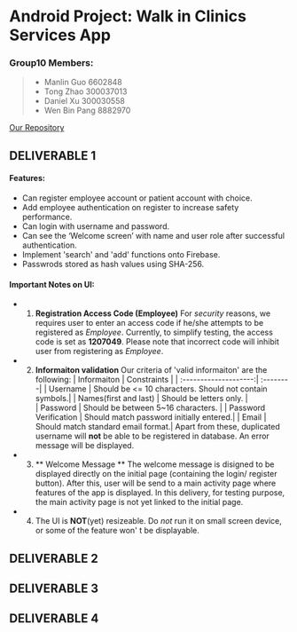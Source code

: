 ﻿# Android Project: Walk in Clinics Services App

### Group10 Members:
> * Manlin Guo 6602848
> * Tong Zhao 300037013
> * Daniel Xu 300030558
> * Wen Bin Pang 8882970

[Our Repository](https://github.com/SEG2105-uottawa/seg2x05-project-f19-10.git)

## DELIVERABLE 1
#### Features:
* Can register employee account or patient account with choice.
* Add employee authentication on register to increase safety performance.
* Can login with username and password.
* Can see the ‘Welcome screen’ with name and user role after successful authentication.
* Implement 'search' and 'add' functions onto Firebase.
* Passwrods stored as hash values using SHA-256.


#### Important Notes on UI:
* 1) **Registration Access Code (Employee)**
For *security* reasons, we requires user to enter an access code if he/she attempts to be registered as *Employee*. Currently, to simplify testing, the access code is set as **1207049**. Please note that incorrect code will inhibit user from registering as *Employee*.
* 2) **Informaiton validation**
Our criteria of 'valid informaiton' are the following:
| Informaiton 		| Constraints | 
| :--------------------:| :--------| 
| Username  		|  Should be <= 10 characters. Should not contain symbols.|
| Names(first and last) |  Should be letters only.  |  
| Password      	|  Should be between 5~16 characters. | 
| Password Verification |  Should match password initially entered.|
| Email			|  Should match standard email format.|
Apart from these, duplicated username will **not** be able to be registered in database. An error message will be displayed.
* 3) ** Welcome Message **
The welcome message is disigned to be displayed directly on the initial page (containing the login/ register button). After this, user will be send to a main activity page where features of the app is displayed.
In this delivery, for testing purpose, the main activity page is not yet linked to the initial page.
* 4) The UI is **NOT**(yet) resizeable. Do *not* run it on small screen device, or some of the feature won' t be displayable.


## DELIVERABLE 2




## DELIVERABLE 3




## DELIVERABLE 4




